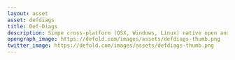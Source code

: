 ```yaml
---
layout: asset
asset: defdiags
title: Def-Diags
description: Simpe cross-platform (OSX, Windows, Linux) native open and save dialogs.
opengraph_image: https://defold.com/images/assets/defdiags-thumb.png
twitter_image: https://defold.com/images/assets/defdiags-thumb.png
---
```

